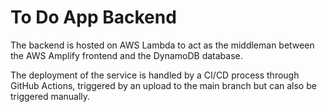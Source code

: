 # To Do App Backend

The backend is hosted on AWS Lambda to act as the middleman between the AWS Amplify frontend and the DynamoDB database.

The deployment of the service is handled by a CI/CD process through GitHub Actions, triggered by an upload to the main branch but can also be triggered manually.

